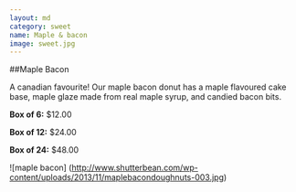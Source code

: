 ```yaml
---
layout: md
category: sweet
name: Maple & bacon
image: sweet.jpg
---
```


##Maple Bacon

A canadian favourite! Our maple bacon donut has a maple flavoured cake base, maple glaze made from real maple syrup, and candied bacon bits.

**Box of 6:** $12.00

**Box of 12:** $24.00

**Box of 24:** $48.00

![maple bacon] (http://www.shutterbean.com/wp-content/uploads/2013/11/maplebacondoughnuts-003.jpg)